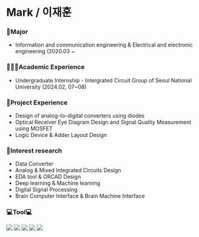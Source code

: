 **Mark / 이재훈**
====================


### 🏫Major
- Information and communication engineering & Electrical and electronic engineering (2020.03 ~

### 👨🏽‍💻Academic Experience
- Undergraduate Internship - Intergrated Circuit Group of Seoul National University (2024.02, 07~08)

### 💼Project Experience
- Design of analog-to-digital converters using diodes
- Optical Receiver Eye Diagram Design and Signal Quality Measurement using MOSFET
- Logic Device & Adder Layout Design


### 🔬Interest research
- Data Converter
- Analog & Mixed Integrated Circuits Design
- EDA tool & ORCAD Design
- Deep learning & Machine learning
- Digital Signal Processing
- Brain Computer Interface & Brain Machine Interface

### 💻Tool💻
<img src="https://img.shields.io/badge/Python-3766AB?style=plastic&logo=Python&logoColor=white"/></a>
<img src="https://img.shields.io/badge/MATLAB-FF6600?style=plastic&logo=Atlassian&logoColor=blue"/>
<img src="https://img.shields.io/badge/PSPICE-red?style=plastic&logo=Amazon EC2&logoColor=black"/>
<img src="https://img.shields.io/badge/HSPICE-hotpink?style=plastic&logo=CircuitVerse&logoColor=green"/>
<img src="https://img.shields.io/badge/Verilog-black?style=flat&logo=AMD&logoColor=ED1C24"/>

